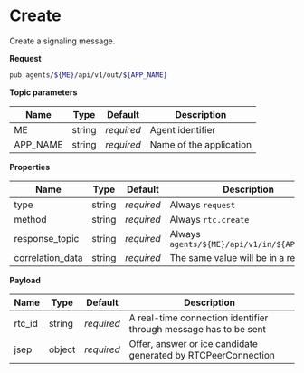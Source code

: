 # Create

Create a signaling message.

**Request**

```bash
pub agents/${ME}/api/v1/out/${APP_NAME}
```

**Topic parameters**

Name     | Type   | Default    | Description
-------- | ------ | ---------- | ------------------
ME       | string | _required_ | Agent identifier
APP_NAME | string | _required_ | Name of the application

**Properties**

Name             | Type   | Default    | Description
---------------- | ------ | ---------- | ------------------
type             | string | _required_ | Always `request`
method           | string | _required_ | Always `rtc.create`
response_topic   | string | _required_ | Always `agents/${ME}/api/v1/in/${APP_NAME}`
correlation_data | string | _required_ | The same value will be in a response

**Payload**

Name              | Type   | Default    | Description
----------------- | ------ | ---------- | ------------------
rtc_id            | string | _required_ | A real-time connection identifier through message has to be sent
jsep              | object | _required_ | Offer, answer or ice candidate generated by RTCPeerConnection
